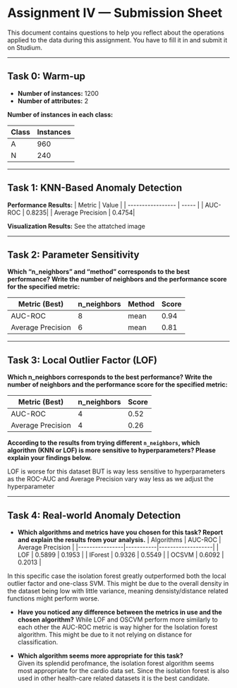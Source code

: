 # Assignment IV — Submission Sheet

This document contains questions to help you reflect about the operations applied to the data during this assignment. You have to fill it in and submit it on Studium.

---

## Task 0: Warm-up

- **Number of instances:**
1200
- **Number of attributes:**
2

**Number of instances in each class:**

| Class | Instances |
|------ | --------- |
| A     | 960       |
| N     |     240   |

---

## Task 1: KNN-Based Anomaly Detection

**Performance Results:**
| Metric            | Value |
| ----------------- | ----- |
| AUC-ROC           | 0.8235|
| Average Precision | 0.4754|

**Visualization Results:**
See the attatched image

---

## Task 2: Parameter Sensitivity
**Which “n_neighbors” and “method” corresponds to the best performance? Write the number of neighbors and the performance score for the specified metric:**

| Metric (Best)     | n_neighbors | Method | Score |
|-------------------|-------------|--------|-------|
| AUC-ROC           | 8           | mean   | 0.94  |
| Average Precision | 6           | mean   | 0.81  |

---

## Task 3: Local Outlier Factor (LOF)
**Which n_neighbors corresponds to the best performance? Write the number of neighbors and the performance score for the specified metric:**

| Metric (Best)     | n_neighbors | Score |
|-------------------|-------------|-------|
| AUC-ROC           | 4           | 0.52  |
| Average Precision | 4           | 0.26  |

**According to the results from trying different `n_neighbors`, which algorithm (KNN or LOF) is more sensitive to hyperparameters? Please explain your findings below.**

LOF is worse for this dataset BUT is way less sensitive to hyperparameters as the ROC-AUC and Average Precision vary way less as we adjust the hyperparameter

---

## Task 4: Real-world Anomaly Detection

- **Which algorithms and metrics have you chosen for this task? Report and explain the results from your analysis.**
| Algorithms     |  AUC-ROC  | Average Precision |
|----------------|-----------|-------------------|
| LOF            | 0.5899    | 0.1953            |
| IForest        | 0.9326    | 0.5549            |
| OCSVM          | 0.6092    | 0.2013            |

In this specific case the isolation forest greatly outperformed both the local outlier factor and one-class SVM. This might be due to the overall density in the dataset being low with little variance, meaning densisty/distance related functions might perform worse. 

- **Have you noticed any difference between the metrics in use and the chosen algorithm?**
While LOF and OSCVM perform more similarly to each other the AUC-ROC metric is way higher for the Isolation forest algorithm. This might be due to it not relying on distance for classification. 

- **Which algorithm seems more appropriate for this task?**  
Given its splendid perofmance, the isolation forest algorithm seems most appropriate for the cardio data set. Since the isolation forest is also used in other health-care related datasets it is the best candidate.

